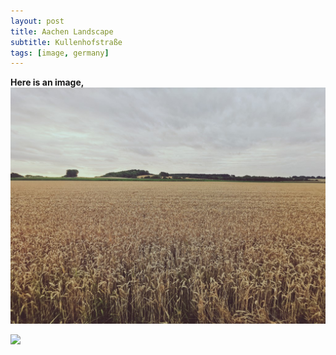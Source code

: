 ```yaml
---
layout: post
title: Aachen Landscape
subtitle: Kullenhofstraße
tags: [image, germany]
---
```


**Here is an image,**<br>
![](../_posts/2022-07-11-aachen-landscape.jpg)

![](/2022-07-11-aachen-landscape.jpg)